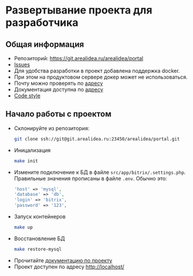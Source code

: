 # Развертывание проекта для разработчика

## Общая информация
- Репозиторий: https://git.arealidea.ru/arealidea/portal
- [Issues](https://git.arealidea.ru/arealidea/portal/issues)
- Для удобства разработки в проект добавлена поддержка docker.
- При этом на продуктовом сервере докер может не использоваться.
- Почту можно проверять по [адресу](http://localhost:8025)
- Документация доступна по [адресу](http://localhost/ddoc/)
- [Code style](./code-style.html)


## Начало работы с проектом
- Склонируйте из репозитория:
    ```bash
    git clone ssh://git@git.arealidea.ru:23450/arealidea/portal.git
    ```
- Иницализация 
    ```bash
    make init
    ```
- Измените подключение к БД в файле `src/app/bitrix/.settings.php`. Правильные значения прописаны в файле `.env`. Обычно это:
    ```php
    'host' => 'mysql',
    'database' => 'db',
    'login' => 'bitrix',
    'password' => '123',
    ```
- Запуск контейнеров 
    ```bash
    make up
    ```
- Восстановление БД
    ```bash
    make restore-mysql
    ```
- Прочитайте [документацию по проекту](http://localhost/ddoc/)
- Проект доступен по адресу [http://localhost/](http://localhost/)

